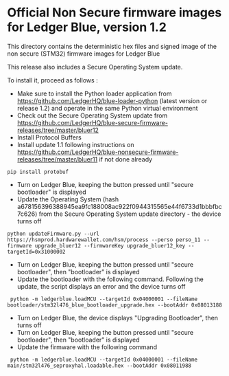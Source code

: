 # Official Non Secure firmware images for Ledger Blue, version 1.2

This directory contains the deterministic hex files and signed image of the non secure (STM32) firmware images for Ledger Blue 

This release also includes a Secure Operating System update. 

To install it, proceed as follows : 

  - Make sure to install the Python loader application from https://github.com/LedgerHQ/blue-loader-python (latest version or release 1.2) and operate in the same Python virtual environment
  - Check out the Secure Operating System update from https://github.com/LedgerHQ/blue-secure-firmware-releases/tree/master/bluer12 
  - Install Protocol Buffers
  - Install update 1.1 following instructions on https://github.com/LedgerHQ/blue-nonsecure-firmware-releases/tree/master/bluer11 if not done already

```
pip install protobuf
```
  - Turn on Ledger Blue, keeping the button pressed until "secure bootloader" is displayed
  - Update the Operating System (hash a678156396388945ea9fc188008ac922f0944315565e44f6733d1bbbfbc7c626) from the Secure Operating System update directory - the device turns off

```
python updateFirmware.py --url https://hsmprod.hardwarewallet.com/hsm/process --perso perso_11 --firmware upgrade_bluer12 --firmwareKey upgrade_bluer12_key --targetId=0x31000002
```
  - Turn on Ledger Blue, keeping the button pressed until "secure bootloader", then "bootloader" is displayed
  - Update the bootloader with the following command. Following the update, the script displays an error and the device turns off

``` 
 python -m ledgerblue.loadMCU --targetId 0x04000001 --fileName bootloader/stm32l476_blue_bootloader_upgrade.hex --bootAddr 0x08013188 
```
  - Turn on Ledger Blue, the device displays "Upgrading Bootloader", then turns off
  - Turn on Ledger Blue, keeping the button pressed until "secure bootloader", then "bootloader" is displayed
  - Update the firmware with the following command 

```
 python -m ledgerblue.loadMCU --targetId 0x04000001 --fileName main/stm32l476_seproxyhal.loadable.hex --bootAddr 0x08011988 
```


